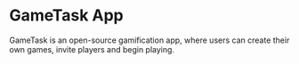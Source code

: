 # GameTask App

GameTask is an open-source gamification app, where users can create their own games, invite players and begin playing.
